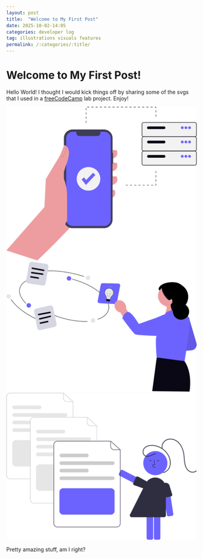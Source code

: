```yaml
---
layout: post
title:  "Welcome to My First Post"
date: 2025-10-02-14:05
categories: developer log
tag: illustrations visuals features
permalink: /:categories/:title/
---
```

# Welcome to My First Post!

Hello World! I thought I would kick things off by sharing some of the svgs that 
I used in a <a href="https://www.freecodecamp.org/learn">freeCodeCamp</a> lab project. Enjoy!

![API Image](/assets/api.svg)
![Chrome Extenstion](/assets/chrome-extension.svg)
![Templates Library](/assets/templates-library.svg)

Pretty amazing stuff, am I right?